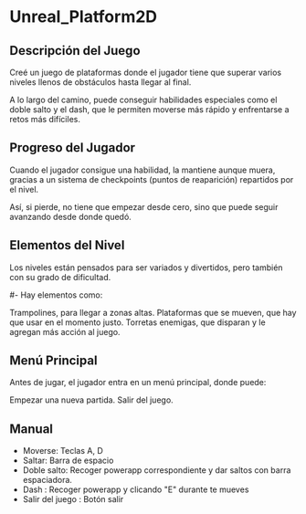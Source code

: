 # Unreal_Platform2D

## Descripción del Juego
Creé un juego de plataformas donde el jugador tiene que superar varios niveles llenos de obstáculos hasta llegar al final. 

A lo largo del camino, puede conseguir habilidades especiales como el doble salto y el dash, que le permiten moverse más rápido y enfrentarse a retos más difíciles.

## Progreso del Jugador
Cuando el jugador consigue una habilidad, la mantiene aunque muera, gracias a un sistema de checkpoints (puntos de reaparición) repartidos por el nivel. 

Así, si pierde, no tiene que empezar desde cero, sino que puede seguir avanzando desde donde quedó.

## Elementos del Nivel
Los niveles están pensados para ser variados y divertidos, pero también con su grado de dificultad. 

#- Hay elementos como:

Trampolines, para llegar a zonas altas.
Plataformas que se mueven, que hay que usar en el momento justo.
Torretas enemigas, que disparan y le agregan más acción al juego.

## Menú Principal
Antes de jugar, el jugador entra en un menú principal, donde puede:

Empezar una nueva partida.
Salir del juego.

## Manual

- Moverse: Teclas A, D
- Saltar: Barra de espacio
- Doble salto: Recoger powerapp correspondiente y dar saltos con barra espaciadora.
- Dash : Recoger powerapp y clicando "E" durante te mueves
-  Salir del juego : Botón salir
